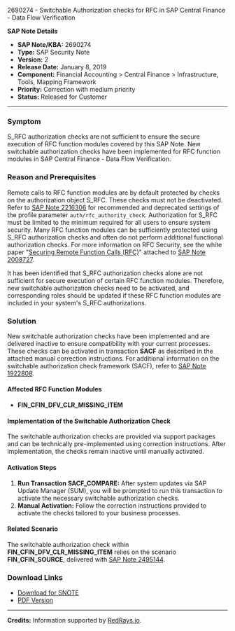 2690274 - Switchable Authorization checks for RFC in SAP Central Finance - Data Flow Verification

**SAP Note Details**

- **SAP Note/KBA:** 2690274
- **Type:** SAP Security Note
- **Version:** 2
- **Release Date:** January 8, 2019
- **Component:** Financial Accounting > Central Finance > Infrastructure, Tools, Mapping Framework
- **Priority:** Correction with medium priority
- **Status:** Released for Customer

---

### **Symptom**

S_RFC authorization checks are not sufficient to ensure the secure execution of RFC function modules covered by this SAP Note. New switchable authorization checks have been implemented for RFC function modules in SAP Central Finance - Data Flow Verification.

### **Reason and Prerequisites**

Remote calls to RFC function modules are by default protected by checks on the authorization object S_RFC. These checks must not be deactivated. Refer to [SAP Note 2216306](https://me.sap.com/notes/2216306) for recommended and deprecated settings of the profile parameter `auth/rfc_authority_check`. Authorization for S_RFC must be limited to the minimum required for all users to ensure system security. Many RFC function modules can be sufficiently protected using S_RFC authorization checks and often do not perform additional functional authorization checks. For more information on RFC Security, see the white paper "[Securing Remote Function Calls (RFC)](https://www.sap.com/documents/2015/07/e6441a8d-5b7c-0010-82c7-eda71af511fa.html)" attached to [SAP Note 2008727](https://me.sap.com/notes/2008727).

It has been identified that S_RFC authorization checks alone are not sufficient for secure execution of certain RFC function modules. Therefore, new switchable authorization checks need to be activated, and corresponding roles should be updated if these RFC function modules are included in your system's S_RFC authorizations.

### **Solution**

New switchable authorization checks have been implemented and are delivered inactive to ensure compatibility with your current processes. These checks can be activated in transaction **SACF** as described in the attached manual correction instructions. For additional information on the switchable authorization check framework (SACF), refer to [SAP Note 1922808](https://me.sap.com/notes/1922808).

#### **Affected RFC Function Modules**

- **FIN_CFIN_DFV_CLR_MISSING_ITEM**

#### **Implementation of the Switchable Authorization Check**

The switchable authorization checks are provided via support packages and can be technically pre-implemented using correction instructions. After implementation, the checks remain inactive until manually activated.

#### **Activation Steps**

1. **Run Transaction SACF_COMPARE:** After system updates via SAP Update Manager (SUM), you will be prompted to run this transaction to activate the necessary switchable authorization checks.
2. **Manual Activation:** Follow the correction instructions provided to activate the checks tailored to your business processes.

#### **Related Scenario**

The switchable authorization check within **FIN_CFIN_DFV_CLR_MISSING_ITEM** relies on the scenario **FIN_CFIN_SOURCE**, delivered with [SAP Note 2495144](https://me.sap.com/notes/2495144).

### **Download Links**

- [Download for SNOTE](https://notesdownloads.sap.com/note/0040000000019692019)
- [PDF Version](https://me.sap.com/sap/support/sfm/notes/print/0002690274?language=en-US&token=3B160333BA2781FE808E2B2A8142E32C)

---

**Credits:** Information supported by [RedRays.io](https://redrays.io).